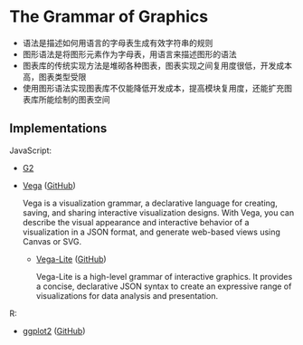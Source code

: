 # The Grammar of Graphics
- 语法是描述如何用语言的字母表生成有效字符串的规则
- 图形语法是将图形元素作为字母表，用语言来描述图形的语法
- 图表库的传统实现方法是堆砌各种图表，图表实现之间复用度很低，开发成本高，图表类型受限
- 使用图形语法实现图表库不仅能降低开发成本，提高模块复用度，还能扩充图表库所能绘制的图表空间

## Implementations
JavaScript:
- [G2](Libraries/AntV/G2)
- [Vega](https://vega.github.io/vega/) ([GitHub](https://github.com/vega/vega))
  
  Vega is a visualization grammar, a declarative language for creating, saving, and sharing interactive visualization designs. With Vega, you can describe the visual appearance and interactive behavior of a visualization in a JSON format, and generate web-based views using Canvas or SVG.
  
  - [Vega-Lite](https://vega.github.io/vega-lite/) ([GitHub](https://github.com/vega/vega-lite))
  
    Vega-Lite is a high-level grammar of interactive graphics. It provides a concise, declarative JSON syntax to create an expressive range of visualizations for data analysis and presentation.

R:
- [ggplot2](https://ggplot2.tidyverse.org/) ([GitHub](https://github.com/tidyverse/ggplot2/))
